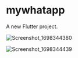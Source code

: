 # mywhatapp

A new Flutter project.

![Screenshot_1698344380](https://github.com/Shahzaibjee786/WhatsApp-UI/assets/108393358/b208be07-36e3-4914-b73b-d217b9662b57)

![Screenshot_1698344439](https://github.com/Shahzaibjee786/WhatsApp-UI/assets/108393358/1bfae114-60a5-4200-af41-2b0cab8d2db0)
